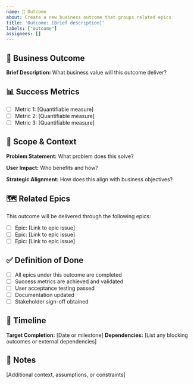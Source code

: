 ```yaml
---
name: 💼 Outcome
about: Create a new business outcome that groups related epics
title: 'Outcome: [Brief description]'
labels: ["outcome"]
assignees: []
---
```


## 🎯 Business Outcome

**Brief Description:** What business value will this outcome deliver?

## 📊 Success Metrics

- [ ] Metric 1: [Quantifiable measure]
- [ ] Metric 2: [Quantifiable measure]
- [ ] Metric 3: [Quantifiable measure]

## 🎨 Scope & Context

**Problem Statement:** What problem does this solve?

**User Impact:** Who benefits and how?

**Strategic Alignment:** How does this align with business objectives?

## 🗺️ Related Epics

This outcome will be delivered through the following epics:

- [ ] Epic: [Link to epic issue]
- [ ] Epic: [Link to epic issue]
- [ ] Epic: [Link to epic issue]

## ✅ Definition of Done

- [ ] All epics under this outcome are completed
- [ ] Success metrics are achieved and validated
- [ ] User acceptance testing passed
- [ ] Documentation updated
- [ ] Stakeholder sign-off obtained

## 📅 Timeline

**Target Completion:** [Date or milestone]
**Dependencies:** [List any blocking outcomes or external dependencies]

## 📝 Notes

[Additional context, assumptions, or constraints]